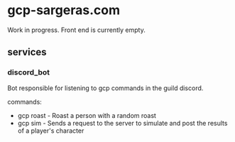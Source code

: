 # gcp-sargeras.com

Work in progress. Front end is currently empty.

## services
### discord_bot
Bot responsible for listening to gcp commands in the guild discord.

commands:
 - gcp roast - Roast a person with a random roast
 - gcp sim <character name> - Sends a request to the server to simulate and post the results of a player's character
